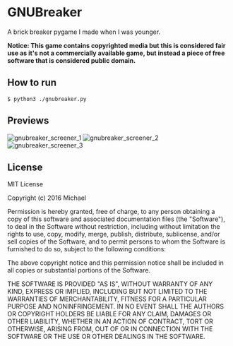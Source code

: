 
# GNUBreaker

A brick breaker pygame I made when I was younger.

**Notice: This game contains copyrighted media but this is considered fair use as it's not a commercially available game, but instead a piece of free software that is considered public domain.**


## How to run

`$ python3 ./gnubreaker.py`


## Previews

![gnubreaker_screener_1](https://user-images.githubusercontent.com/29645145/213386071-be03f669-3fef-45b7-b6be-e6e606e66f9a.jpg)
![gnubreaker_screener_2](https://user-images.githubusercontent.com/29645145/213386557-c485bfcf-fe4d-48ef-815f-d24804846f6e.jpg)
![gnubreaker_screener_3](https://user-images.githubusercontent.com/29645145/213386566-1ae7bf99-e42d-439e-b2ce-da9da97aea34.jpg)


## License

MIT License

Copyright (c) 2016 Michael

Permission is hereby granted, free of charge, to any person obtaining a copy
of this software and associated documentation files (the "Software"), to deal
in the Software without restriction, including without limitation the rights
to use, copy, modify, merge, publish, distribute, sublicense, and/or sell
copies of the Software, and to permit persons to whom the Software is
furnished to do so, subject to the following conditions:

The above copyright notice and this permission notice shall be included in all
copies or substantial portions of the Software.

THE SOFTWARE IS PROVIDED "AS IS", WITHOUT WARRANTY OF ANY KIND, EXPRESS OR
IMPLIED, INCLUDING BUT NOT LIMITED TO THE WARRANTIES OF MERCHANTABILITY,
FITNESS FOR A PARTICULAR PURPOSE AND NONINFRINGEMENT. IN NO EVENT SHALL THE
AUTHORS OR COPYRIGHT HOLDERS BE LIABLE FOR ANY CLAIM, DAMAGES OR OTHER
LIABILITY, WHETHER IN AN ACTION OF CONTRACT, TORT OR OTHERWISE, ARISING FROM,
OUT OF OR IN CONNECTION WITH THE SOFTWARE OR THE USE OR OTHER DEALINGS IN THE
SOFTWARE.
